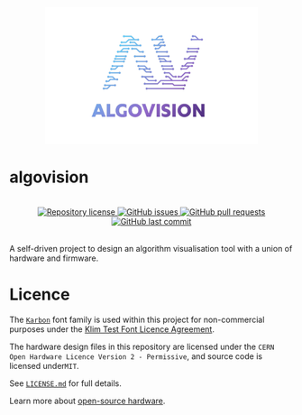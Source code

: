 <div align="center">
   <img src="assets/logo.svg" width="75%">
</div>

# algovision

<div align="center">
   <br>
   <div>
      <a href="https://github.com/JamesNZL/algovision/blob/main/LICENSE.md">
         <img src="https://img.shields.io/github/license/jamesnzl/algovision" alt="Repository license">
      </a>
      <a href="https://github.com/JamesNZL/algovision/issues">
         <img src="https://img.shields.io/github/issues/jamesnzl/algovision" alt="GitHub issues">
      </a>
      <a href="https://github.com/JamesNZL/algovision/pulls">
         <img src="https://img.shields.io/github/issues-pr/jamesnzl/algovision" alt="GitHub pull requests">
      </a>
      <!-- <a href="https://github.com/JamesNZL/algovision/actions/workflows/release.yml">
         <img src="https://img.shields.io/github/actions/workflow/status/jamesnzl/algovision/release.yml?branch=main" alt="GitHub workflow status">
      </a> -->
      <a href="https://github.com/JamesNZL/algovision/commits">
         <img src="https://img.shields.io/github/last-commit/jamesnzl/algovision" alt="GitHub last commit">
      </a>
   </div>
   <br>
</div>

A self-driven project to design an algorithm visualisation tool with a union of hardware and firmware.

# Licence

The [`Karbon`](https://klim.co.nz/retail-fonts/karbon/) font family is used within this project for non-commercial purposes under the [Klim Test Font Licence Agreement](https://klim.co.nz/licences/test-fonts/).

The hardware design files in this repository are licensed under the `CERN Open Hardware Licence Version 2 - Permissive`, and source code is licensed under`MIT`.

See [`LICENSE.md`](./LICENSE.md) for full details.

Learn more about [open-source hardware](https://www.oshwa.org/faq/).